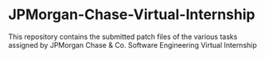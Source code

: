 # JPMorgan-Chase-Virtual-Internship


This repository contains the submitted patch files of the various tasks assigned by JPMorgan Chase & Co. Software Engineering Virtual Internship




